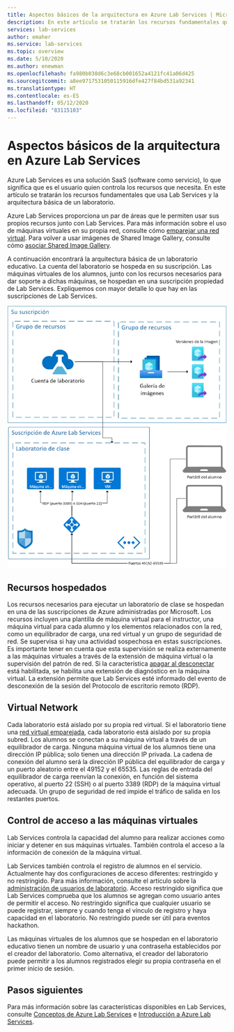 ```yaml
---
title: Aspectos básicos de la arquitectura en Azure Lab Services | Microsoft Docs
description: En este artículo se tratarán los recursos fundamentales que usa Lab Services y la arquitectura básica de un laboratorio.
services: lab-services
author: emaher
ms.service: lab-services
ms.topic: overview
ms.date: 5/10/2020
ms.author: enewman
ms.openlocfilehash: fa980b038d6c3e68cb001652a4121fc41a06d425
ms.sourcegitcommit: a8ee9717531050115916dfe427f84bd531a92341
ms.translationtype: HT
ms.contentlocale: es-ES
ms.lasthandoff: 05/12/2020
ms.locfileid: "83115103"
---
```

# <a name="architecture-fundamentals-in-azure-lab-services"></a>Aspectos básicos de la arquitectura en Azure Lab Services

Azure Lab Services es una solución SaaS (software como servicio), lo que significa que es el usuario quien controla los recursos que necesita. En este artículo se tratarán los recursos fundamentales que usa Lab Services y la arquitectura básica de un laboratorio.  

Azure Lab Services proporciona un par de áreas que le permiten usar sus propios recursos junto con Lab Services.  Para más información sobre el uso de máquinas virtuales en su propia red, consulte cómo [emparejar una red virtual](how-to-connect-peer-virtual-network.md).  Para volver a usar imágenes de Shared Image Gallery, consulte cómo [asociar Shared Image Gallery](how-to-attach-detach-shared-image-gallery.md).

A continuación encontrará la arquitectura básica de un laboratorio educativo.  La cuenta del laboratorio se hospeda en su suscripción. Las máquinas virtuales de los alumnos, junto con los recursos necesarios para dar soporte a dichas máquinas, se hospedan en una suscripción propiedad de Lab Services. Expliquemos con mayor detalle lo que hay en las suscripciones de Lab Services.

![Arquitectura básica de los laboratorios de clase](../media/classroom-labs-fundamentals/labservices-basic-architecture.png)

## <a name="hosted-resources"></a>Recursos hospedados

Los recursos necesarios para ejecutar un laboratorio de clase se hospedan en una de las suscripciones de Azure administradas por Microsoft.  Los recursos incluyen una plantilla de máquina virtual para el instructor, una máquina virtual para cada alumno y los elementos relacionados con la red, como un equilibrador de carga, una red virtual y un grupo de seguridad de red.  Se supervisa si hay una actividad sospechosa en estas suscripciones.  Es importante tener en cuenta que esta supervisión se realiza externamente a las máquinas virtuales a través de la extensión de máquina virtual o la supervisión del patrón de red.  Si la característica [apagar al desconectar](how-to-enable-shutdown-disconnect.md) está habilitada, se habilita una extensión de diagnóstico en la máquina virtual. La extensión permite que Lab Services esté informado del evento de desconexión de la sesión del Protocolo de escritorio remoto (RDP).

## <a name="virtual-network"></a>Virtual Network

Cada laboratorio está aislado por su propia red virtual.  Si el laboratorio tiene una [red virtual emparejada](how-to-connect-peer-virtual-network.md), cada laboratorio está aislado por su propia subred.  Los alumnos se conectan a su máquina virtual a través de un equilibrador de carga.  Ninguna máquina virtual de los alumnos tiene una dirección IP pública; solo tienen una dirección IP privada.  La cadena de conexión del alumno será la dirección IP pública del equilibrador de carga y un puerto aleatorio entre el 49152 y el 65535.  Las reglas de entrada del equilibrador de carga reenvían la conexión, en función del sistema operativo, al puerto 22 (SSH) o al puerto 3389 (RDP) de la máquina virtual adecuada. Un grupo de seguridad de red impide el tráfico de salida en los restantes puertos.

## <a name="access-control-to-the-virtual-machines"></a>Control de acceso a las máquinas virtuales

Lab Services controla la capacidad del alumno para realizar acciones como iniciar y detener en sus máquinas virtuales.  También controla el acceso a la información de conexión de la máquina virtual.

Lab Services también controla el registro de alumnos en el servicio. Actualmente hay dos configuraciones de acceso diferentes: restringido y no restringido. Para más información, consulte el artículo sobre la [administración de usuarios de laboratorio](how-to-configure-student-usage.md#send-invitations-to-users). Acceso restringido significa que Lab Services comprueba que los alumnos se agregan como usuario antes de permitir el acceso. No restringido significa que cualquier usuario se puede registrar, siempre y cuando tenga el vínculo de registro y haya capacidad en el laboratorio. No restringido puede ser útil para eventos hackathon.

Las máquinas virtuales de los alumnos que se hospedan en el laboratorio educativo tienen un nombre de usuario y una contraseña establecidos por el creador del laboratorio.  Como alternativa, el creador del laboratorio puede permitir a los alumnos registrados elegir su propia contraseña en el primer inicio de sesión.  

## <a name="next-steps"></a>Pasos siguientes

Para más información sobre las características disponibles en Lab Services, consulte [Conceptos de Azure Lab Services](classroom-labs-concepts.md) e [Introducción a Azure Lab Services](classroom-labs-overview.md).
